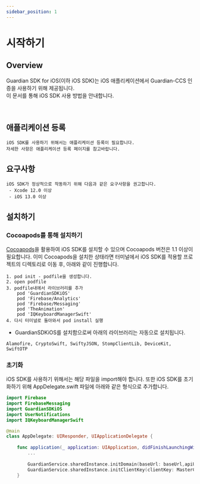 ```yaml
---
sidebar_position: 1
---
```


# 시작하기

## Overview

Guardian SDK for iOS(이하 iOS SDK)는 iOS 애플리케이션에서 Guardian-CCS 인증을 사용하기 위해 제공됩니다.  
이 문서를 통해 iOS SDK 사용 방법을 안내합니다.

<br/>

## 애플리케이션 등록
```
iOS SDK를 사용하기 위해서는 애플리케이션 등록이 필요합니다.   
자세한 사항은 애플리케이션 등록 페이지를 참고바랍니다.
```

## 요구사항
```
iOS SDK가 정상적으로 작동하기 위해 다음과 같은 요구사항을 권고합니다.
 - Xcode 12.0 이상
 - iOS 13.0 이상
```

## 설치하기

### Cocoapods를 통해 설치하기 
[Cocoapods](https://guides.cocoapods.org/using/getting-started.html)을 활용하여 iOS SDK를 설치할 수 있으며 Cocoapods 버전은 1.1 이상이 필요합니다.
이미 Cocoapods을 설치한 상태라면 터미널에서 iOS SDK를 적용할 프로젝트의 디렉토리로 이동 후, 아래와 같이 진행합니다.

```
1. pod init - podfile을 생성합니다.
2. open podfile 
3. podfile내에서 라이브러리를 추가
    pod 'GuardianSDKiOS'
    pod 'Firebase/Analytics'
    pod 'Firebase/Messaging'
    pod 'TheAnimation'
    pod 'IQKeyboardManagerSwift'
4. 다시 터미널로 돌아와서 pod install 실행
```

* GuardianSDKiOS를 설치함으로써 아래의 라이브러리는 자동으로 설치됩니다. 
```
Alamofire, CryptoSwift, SwiftyJSON, StompClientLib, DeviceKit, SwiftOTP
```

### 초기화
iOS SDK를 사용하기 위해서는 해당 파일을 import해야 합니다. 또한 iOS SDK를 초기화하기 위해 AppDelegate.swift 파일에 아래와 같은 형식으로 추가합니다.

```swift
import Firebase
import FirebaseMessaging
import GuardianSDKiOS
import UserNotifications
import IQKeyboardManagerSwift

@main
class AppDelegate: UIResponder, UIApplicationDelegate {
    
    func application(_ application: UIApplication, didFinishLaunchingWithOptions launchOptions: [UIApplication.LaunchOptionsKey: Any]?) -> Bool {
        ...
        
        GuardianService.sharedInstance.initDomain(baseUrl: baseUrl,apiUrl: apiUrl)
        GuardianService.sharedInstance.initClientKey(clientKey: MasterClientKey)
    }

```

